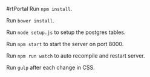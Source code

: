 #rtPortal
Run `npm install`.

Run `bower install`. 

Run `node setup.js` to setup the postgres tables. 

Run `npm start` to start the server on port 8000.

Run `npm run watch` to auto recompile and restart server.

Run `gulp` after each change in CSS.
